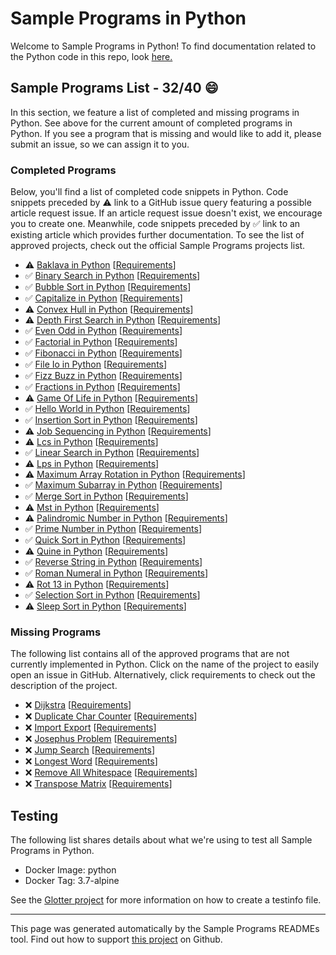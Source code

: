 # Sample Programs in Python

Welcome to Sample Programs in Python! To find documentation related to the Python code in this repo, look [here.](https://sampleprograms.io/languages/python)

## Sample Programs List - 32/40 :smile:

In this section, we feature a list of completed and missing programs in Python. See above for the current amount of completed programs in Python. If you see a program that is missing and would like to add it, please submit an issue, so we can assign it to you.

### Completed Programs

Below, you'll find a list of completed code snippets in Python. Code snippets preceded by :warning: link to a GitHub issue query featuring a possible article request issue. If an article request issue doesn't exist, we encourage you to create one. Meanwhile, code snippets preceded by :white_check_mark: link to an existing article which provides further documentation. To see the list of approved projects, check out the official Sample Programs projects list.

- :warning: [Baklava in Python](https://github.com//TheRenegadeCoder/sample-programs-website/issues?utf8=%E2%9C%93&q=is%3Aissue+is%3Aopen+baklava+python) [[Requirements](https://sampleprograms.io/projects/baklava)]
- :white_check_mark: [Binary Search in Python](https://sampleprograms.io/projects/binary-search/python) [[Requirements](https://sampleprograms.io/projects/binary-search)]
- :white_check_mark: [Bubble Sort in Python](https://sampleprograms.io/projects/bubble-sort/python) [[Requirements](https://sampleprograms.io/projects/bubble-sort)]
- :white_check_mark: [Capitalize in Python](https://sampleprograms.io/projects/capitalize/python) [[Requirements](https://sampleprograms.io/projects/capitalize)]
- :warning: [Convex Hull in Python](https://github.com//TheRenegadeCoder/sample-programs-website/issues?utf8=%E2%9C%93&q=is%3Aissue+is%3Aopen+convex+hull+python) [[Requirements](https://sampleprograms.io/projects/convex-hull)]
- :warning: [Depth First Search in Python](https://github.com//TheRenegadeCoder/sample-programs-website/issues?utf8=%E2%9C%93&q=is%3Aissue+is%3Aopen+depth+first+search+python) [[Requirements](https://sampleprograms.io/projects/depth-first-search)]
- :white_check_mark: [Even Odd in Python](https://sampleprograms.io/projects/even-odd/python) [[Requirements](https://sampleprograms.io/projects/even-odd)]
- :white_check_mark: [Factorial in Python](https://sampleprograms.io/projects/factorial/python) [[Requirements](https://sampleprograms.io/projects/factorial)]
- :white_check_mark: [Fibonacci in Python](https://sampleprograms.io/projects/fibonacci/python) [[Requirements](https://sampleprograms.io/projects/fibonacci)]
- :white_check_mark: [File Io in Python](https://sampleprograms.io/projects/file-io/python) [[Requirements](https://sampleprograms.io/projects/file-io)]
- :white_check_mark: [Fizz Buzz in Python](https://sampleprograms.io/projects/fizz-buzz/python) [[Requirements](https://sampleprograms.io/projects/fizz-buzz)]
- :white_check_mark: [Fractions in Python](https://sampleprograms.io/projects/fractions/python) [[Requirements](https://sampleprograms.io/projects/fractions)]
- :warning: [Game Of Life in Python](https://github.com//TheRenegadeCoder/sample-programs-website/issues?utf8=%E2%9C%93&q=is%3Aissue+is%3Aopen+game+of+life+python) [[Requirements](https://sampleprograms.io/projects/game-of-life)]
- :white_check_mark: [Hello World in Python](https://sampleprograms.io/projects/hello-world/python) [[Requirements](https://sampleprograms.io/projects/hello-world)]
- :white_check_mark: [Insertion Sort in Python](https://sampleprograms.io/projects/insertion-sort/python) [[Requirements](https://sampleprograms.io/projects/insertion-sort)]
- :warning: [Job Sequencing in Python](https://github.com//TheRenegadeCoder/sample-programs-website/issues?utf8=%E2%9C%93&q=is%3Aissue+is%3Aopen+job+sequencing+python) [[Requirements](https://sampleprograms.io/projects/job-sequencing)]
- :warning: [Lcs in Python](https://github.com//TheRenegadeCoder/sample-programs-website/issues?utf8=%E2%9C%93&q=is%3Aissue+is%3Aopen+lcs+python) [[Requirements](https://sampleprograms.io/projects/lcs)]
- :white_check_mark: [Linear Search in Python](https://sampleprograms.io/projects/linear-search/python) [[Requirements](https://sampleprograms.io/projects/linear-search)]
- :warning: [Lps in Python](https://github.com//TheRenegadeCoder/sample-programs-website/issues?utf8=%E2%9C%93&q=is%3Aissue+is%3Aopen+lps+python) [[Requirements](https://sampleprograms.io/projects/lps)]
- :warning: [Maximum Array Rotation in Python](https://github.com//TheRenegadeCoder/sample-programs-website/issues?utf8=%E2%9C%93&q=is%3Aissue+is%3Aopen+maximum+array+rotation+python) [[Requirements](https://sampleprograms.io/projects/maximum-array-rotation)]
- :white_check_mark: [Maximum Subarray in Python](https://sampleprograms.io/projects/maximum-subarray/python) [[Requirements](https://sampleprograms.io/projects/maximum-subarray)]
- :white_check_mark: [Merge Sort in Python](https://sampleprograms.io/projects/merge-sort/python) [[Requirements](https://sampleprograms.io/projects/merge-sort)]
- :warning: [Mst in Python](https://github.com//TheRenegadeCoder/sample-programs-website/issues?utf8=%E2%9C%93&q=is%3Aissue+is%3Aopen+mst+python) [[Requirements](https://sampleprograms.io/projects/mst)]
- :warning: [Palindromic Number in Python](https://github.com//TheRenegadeCoder/sample-programs-website/issues?utf8=%E2%9C%93&q=is%3Aissue+is%3Aopen+palindromic+number+python) [[Requirements](https://sampleprograms.io/projects/palindromic-number)]
- :white_check_mark: [Prime Number in Python](https://sampleprograms.io/projects/prime-number/python) [[Requirements](https://sampleprograms.io/projects/prime-number)]
- :white_check_mark: [Quick Sort in Python](https://sampleprograms.io/projects/quick-sort/python) [[Requirements](https://sampleprograms.io/projects/quick-sort)]
- :warning: [Quine in Python](https://github.com//TheRenegadeCoder/sample-programs-website/issues?utf8=%E2%9C%93&q=is%3Aissue+is%3Aopen+quine+python) [[Requirements](https://sampleprograms.io/projects/quine)]
- :white_check_mark: [Reverse String in Python](https://sampleprograms.io/projects/reverse-string/python) [[Requirements](https://sampleprograms.io/projects/reverse-string)]
- :white_check_mark: [Roman Numeral in Python](https://sampleprograms.io/projects/roman-numeral/python) [[Requirements](https://sampleprograms.io/projects/roman-numeral)]
- :warning: [Rot 13 in Python](https://github.com//TheRenegadeCoder/sample-programs-website/issues?utf8=%E2%9C%93&q=is%3Aissue+is%3Aopen+rot+13+python) [[Requirements](https://sampleprograms.io/projects/rot-13)]
- :white_check_mark: [Selection Sort in Python](https://sampleprograms.io/projects/selection-sort/python) [[Requirements](https://sampleprograms.io/projects/selection-sort)]
- :warning: [Sleep Sort in Python](https://github.com//TheRenegadeCoder/sample-programs-website/issues?utf8=%E2%9C%93&q=is%3Aissue+is%3Aopen+sleep+sort+python) [[Requirements](https://sampleprograms.io/projects/sleep-sort)]

### Missing Programs

The following list contains all of the approved programs that are not currently implemented in Python. Click on the name of the project to easily open an issue in GitHub. Alternatively, click requirements to check out the description of the project.

- :x: [Dijkstra](https://github.com/TheRenegadeCoder/sample-programs/issues/new?assignees=&labels=enhancement&template=code-snippet-request.md&title=Add+Dijkstra+in+Python) [[Requirements](https://sampleprograms.io/projects/dijkstra)]
- :x: [Duplicate Char Counter](https://github.com/TheRenegadeCoder/sample-programs/issues/new?assignees=&labels=enhancement&template=code-snippet-request.md&title=Add+Duplicate+Char+Counter+in+Python) [[Requirements](https://sampleprograms.io/projects/duplicate-char-counter)]
- :x: [Import Export](https://github.com/TheRenegadeCoder/sample-programs/issues/new?assignees=&labels=enhancement&template=code-snippet-request.md&title=Add+Import+Export+in+Python) [[Requirements](https://sampleprograms.io/projects/import-export)]
- :x: [Josephus Problem](https://github.com/TheRenegadeCoder/sample-programs/issues/new?assignees=&labels=enhancement&template=code-snippet-request.md&title=Add+Josephus+Problem+in+Python) [[Requirements](https://sampleprograms.io/projects/josephus-problem)]
- :x: [Jump Search](https://github.com/TheRenegadeCoder/sample-programs/issues/new?assignees=&labels=enhancement&template=code-snippet-request.md&title=Add+Jump+Search+in+Python) [[Requirements](https://sampleprograms.io/projects/jump-search)]
- :x: [Longest Word](https://github.com/TheRenegadeCoder/sample-programs/issues/new?assignees=&labels=enhancement&template=code-snippet-request.md&title=Add+Longest+Word+in+Python) [[Requirements](https://sampleprograms.io/projects/longest-word)]
- :x: [Remove All Whitespace](https://github.com/TheRenegadeCoder/sample-programs/issues/new?assignees=&labels=enhancement&template=code-snippet-request.md&title=Add+Remove+All+Whitespace+in+Python) [[Requirements](https://sampleprograms.io/projects/remove-all-whitespace)]
- :x: [Transpose Matrix](https://github.com/TheRenegadeCoder/sample-programs/issues/new?assignees=&labels=enhancement&template=code-snippet-request.md&title=Add+Transpose+Matrix+in+Python) [[Requirements](https://sampleprograms.io/projects/transpose-matrix)]

## Testing

The following list shares details about what we're using to test all Sample Programs in Python.

- Docker Image: python
- Docker Tag: 3.7-alpine

See the [Glotter project](https://github.com/auroq/glotter) for more information on how to create a testinfo file.

---

This page was generated automatically by the Sample Programs READMEs tool. Find out how to support [this project](https://github.com/TheRenegadeCoder/sample-programs-readmes) on Github.